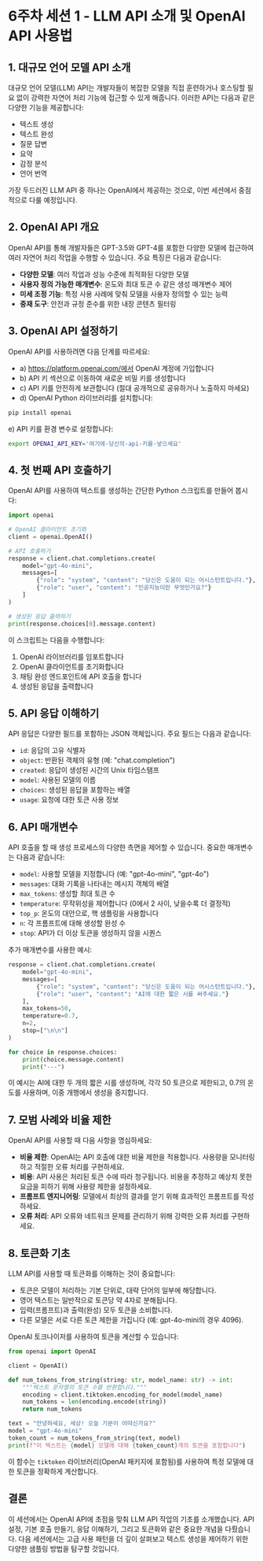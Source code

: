 # 6주차 세션 1 - LLM API 소개 및 OpenAI API 사용법

## 1. 대규모 언어 모델 API 소개

대규모 언어 모델(LLM) API는 개발자들이 복잡한 모델을 직접 훈련하거나 호스팅할 필요 없이 강력한 자연어 처리 기능에 접근할 수 있게 해줍니다. 이러한 API는 다음과 같은 다양한 기능을 제공합니다:

- 텍스트 생성
- 텍스트 완성
- 질문 답변
- 요약
- 감정 분석
- 언어 번역

가장 두드러진 LLM API 중 하나는 OpenAI에서 제공하는 것으로, 이번 세션에서 중점적으로 다룰 예정입니다.

## 2. OpenAI API 개요

OpenAI API를 통해 개발자들은 GPT-3.5와 GPT-4를 포함한 다양한 모델에 접근하여 여러 자연어 처리 작업을 수행할 수 있습니다. 주요 특징은 다음과 같습니다:

- **다양한 모델**: 여러 작업과 성능 수준에 최적화된 다양한 모델
- **사용자 정의 가능한 매개변수**: 온도와 최대 토큰 수 같은 생성 매개변수 제어
- **미세 조정 기능**: 특정 사용 사례에 맞춰 모델을 사용자 정의할 수 있는 능력
- **중재 도구**: 안전과 규정 준수를 위한 내장 콘텐츠 필터링

## 3. OpenAI API 설정하기

OpenAI API를 사용하려면 다음 단계를 따르세요:

- a) https://platform.openai.com/에서 OpenAI 계정에 가입합니다
- b) API 키 섹션으로 이동하여 새로운 비밀 키를 생성합니다
- c) API 키를 안전하게 보관합니다 (절대 공개적으로 공유하거나 노출하지 마세요)
- d) OpenAI Python 라이브러리를 설치합니다:

```bash
pip install openai
```

e) API 키를 환경 변수로 설정합니다:

```bash
export OPENAI_API_KEY='여기에-당신의-api-키를-넣으세요'
```

## 4. 첫 번째 API 호출하기

OpenAI API를 사용하여 텍스트를 생성하는 간단한 Python 스크립트를 만들어 봅시다:

```python
import openai

# OpenAI 클라이언트 초기화
client = openai.OpenAI()

# API 호출하기
response = client.chat.completions.create(
    model="gpt-4o-mini",
    messages=[
        {"role": "system", "content": "당신은 도움이 되는 어시스턴트입니다."},
        {"role": "user", "content": "인공지능이란 무엇인가요?"}
    ]
)

# 생성된 응답 출력하기
print(response.choices[0].message.content)
```

이 스크립트는 다음을 수행합니다:

1. OpenAI 라이브러리를 임포트합니다
2. OpenAI 클라이언트를 초기화합니다
3. 채팅 완성 엔드포인트에 API 호출을 합니다
4. 생성된 응답을 출력합니다

## 5. API 응답 이해하기

API 응답은 다양한 필드를 포함하는 JSON 객체입니다. 주요 필드는 다음과 같습니다:

- `id`: 응답의 고유 식별자
- `object`: 반환된 객체의 유형 (예: "chat.completion")
- `created`: 응답이 생성된 시간의 Unix 타임스탬프
- `model`: 사용된 모델의 이름
- `choices`: 생성된 응답을 포함하는 배열
- `usage`: 요청에 대한 토큰 사용 정보

## 6. API 매개변수

API 호출을 할 때 생성 프로세스의 다양한 측면을 제어할 수 있습니다. 중요한 매개변수는 다음과 같습니다:

- `model`: 사용할 모델을 지정합니다 (예: "gpt-4o-mini", "gpt-4o")
- `messages`: 대화 기록을 나타내는 메시지 객체의 배열
- `max_tokens`: 생성할 최대 토큰 수
- `temperature`: 무작위성을 제어합니다 (0에서 2 사이, 낮을수록 더 결정적)
- `top_p`: 온도의 대안으로, 핵 샘플링을 사용합니다
- `n`: 각 프롬프트에 대해 생성할 완성 수
- `stop`: API가 더 이상 토큰을 생성하지 않을 시퀀스

추가 매개변수를 사용한 예시:

```python
response = client.chat.completions.create(
    model="gpt-4o-mini",
    messages=[
        {"role": "system", "content": "당신은 도움이 되는 어시스턴트입니다."},
        {"role": "user", "content": "AI에 대한 짧은 시를 써주세요."}
    ],
    max_tokens=50,
    temperature=0.7,
    n=2,
    stop=["\n\n"]
)

for choice in response.choices:
    print(choice.message.content)
    print("---")
```

이 예시는 AI에 대한 두 개의 짧은 시를 생성하며, 각각 50 토큰으로 제한되고, 0.7의 온도를 사용하며, 이중 개행에서 생성을 중지합니다.

## 7. 모범 사례와 비율 제한

OpenAI API를 사용할 때 다음 사항을 명심하세요:

- **비율 제한**: OpenAI는 API 호출에 대한 비율 제한을 적용합니다. 사용량을 모니터링하고 적절한 오류 처리를 구현하세요.
- **비용**: API 사용은 처리된 토큰 수에 따라 청구됩니다. 비용을 추정하고 예상치 못한 요금을 피하기 위해 사용량 제한을 설정하세요.
- **프롬프트 엔지니어링**: 모델에서 최상의 결과를 얻기 위해 효과적인 프롬프트를 작성하세요.
- **오류 처리**: API 오류와 네트워크 문제를 관리하기 위해 강력한 오류 처리를 구현하세요.

## 8. 토큰화 기초

LLM API를 사용할 때 토큰화를 이해하는 것이 중요합니다:

- 토큰은 모델이 처리하는 기본 단위로, 대략 단어의 일부에 해당합니다.
- 영어 텍스트는 일반적으로 토큰당 약 4자로 분해됩니다.
- 입력(프롬프트)과 출력(완성) 모두 토큰을 소비합니다.
- 다른 모델은 서로 다른 토큰 제한을 가집니다 (예: gpt-4o-mini의 경우 4096).

OpenAI 토크나이저를 사용하여 토큰을 계산할 수 있습니다:

```python
from openai import OpenAI

client = OpenAI()

def num_tokens_from_string(string: str, model_name: str) -> int:
    """텍스트 문자열의 토큰 수를 반환합니다."""
    encoding = client.tiktoken.encoding_for_model(model_name)
    num_tokens = len(encoding.encode(string))
    return num_tokens

text = "안녕하세요, 세상! 오늘 기분이 어떠신가요?"
model = "gpt-4o-mini"
token_count = num_tokens_from_string(text, model)
print(f"이 텍스트는 {model} 모델에 대해 {token_count}개의 토큰을 포함합니다")
```

이 함수는 `tiktoken` 라이브러리(OpenAI 패키지에 포함됨)를 사용하여 특정 모델에 대한 토큰을 정확하게 계산합니다.

## 결론

이 세션에서는 OpenAI API에 초점을 맞춰 LLM API 작업의 기초를 소개했습니다. API 설정, 기본 호출 만들기, 응답 이해하기, 그리고 토큰화와 같은 중요한 개념을 다뤘습니다. 다음 세션에서는 고급 사용 패턴을 더 깊이 살펴보고 텍스트 생성을 제어하기 위한 다양한 샘플링 방법을 탐구할 것입니다.
